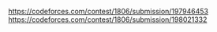 https://codeforces.com/contest/1806/submission/197946453
https://codeforces.com/contest/1806/submission/198021332
